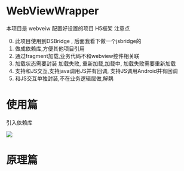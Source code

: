 # WebViewWrapper

本项目是 webveiw 配置好设置的项目  H5框架  注意点

0. 此项目使用到DSBridge , 后面我看下做一个jsbridge的
1. 做成依赖库,方便其他项目引用
2. 通过fragment加载,业务代码不和webview控件相关联
3. 加载状态需要封装 加载失败, 重新加载,加载中, 加载失败需要重新加载
4. 支持和JS交互,支持java调用JS并有回调, 支持JS调用Android并有回调
5. 和JS交互单独封装,不在业务逻辑层做,解耦

#  使用篇

引入依赖库

[![](https://jitpack.io/v/liudao01/WebViewDemo.svg)](https://jitpack.io/#liudao01/WebViewDemo)



#  原理篇
